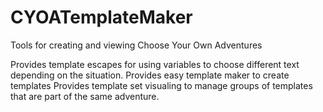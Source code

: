 # CYOATemplateMaker
Tools for creating and viewing Choose Your Own Adventures

Provides template escapes for using variables to choose different text depending on the situation. 
Provides easy template maker to create templates
Provides template set visualing to manage groups of templates that are part of the same adventure.
